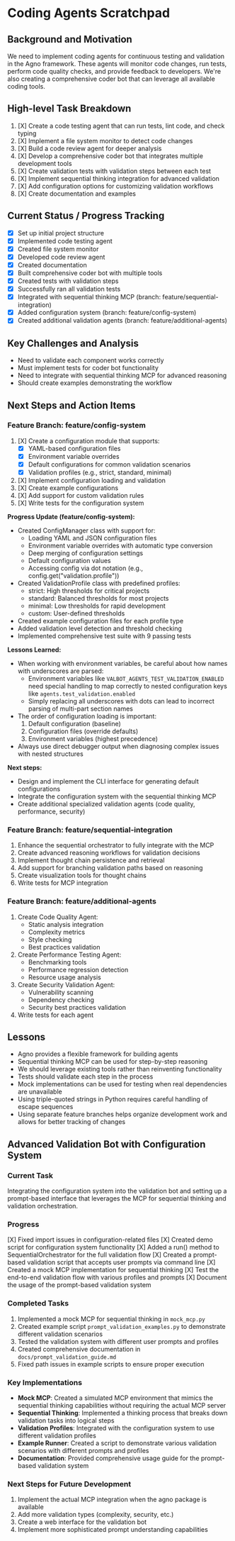 # Coding Agents Scratchpad

## Background and Motivation
We need to implement coding agents for continuous testing and validation in the Agno framework. These agents will monitor code changes, run tests, perform code quality checks, and provide feedback to developers. We're also creating a comprehensive coder bot that can leverage all available coding tools.

## High-level Task Breakdown
1. [X] Create a code testing agent that can run tests, lint code, and check typing
2. [X] Implement a file system monitor to detect code changes
3. [X] Build a code review agent for deeper analysis
4. [X] Develop a comprehensive coder bot that integrates multiple development tools
5. [X] Create validation tests with validation steps between each test
6. [X] Implement sequential thinking integration for advanced validation
7. [X] Add configuration options for customizing validation workflows
8. [X] Create documentation and examples

## Current Status / Progress Tracking
- [X] Set up initial project structure
- [X] Implemented code testing agent
- [X] Created file system monitor
- [X] Developed code review agent 
- [X] Created documentation
- [X] Built comprehensive coder bot with multiple tools
- [X] Created tests with validation steps
- [X] Successfully ran all validation tests
- [X] Integrated with sequential thinking MCP (branch: feature/sequential-integration)
- [X] Added configuration system (branch: feature/config-system)
- [X] Created additional validation agents (branch: feature/additional-agents)

## Key Challenges and Analysis
- Need to validate each component works correctly 
- Must implement tests for coder bot functionality 
- Need to integrate with sequential thinking MCP for advanced reasoning
- Should create examples demonstrating the workflow

## Next Steps and Action Items

### Feature Branch: feature/config-system
1. [X] Create a configuration module that supports:
   - [X] YAML-based configuration files
   - [X] Environment variable overrides
   - [X] Default configurations for common validation scenarios
   - [X] Validation profiles (e.g., strict, standard, minimal)
2. [X] Implement configuration loading and validation
3. [X] Create example configurations
4. [X] Add support for custom validation rules
5. [X] Write tests for the configuration system

**Progress Update (feature/config-system):**
- Created ConfigManager class with support for:
  - Loading YAML and JSON configuration files
  - Environment variable overrides with automatic type conversion
  - Deep merging of configuration settings
  - Default configuration values
  - Accessing config via dot notation (e.g., config.get("validation.profile"))
- Created ValidationProfile class with predefined profiles:
  - strict: High thresholds for critical projects
  - standard: Balanced thresholds for most projects
  - minimal: Low thresholds for rapid development
  - custom: User-defined thresholds
- Created example configuration files for each profile type
- Added validation level detection and threshold checking
- Implemented comprehensive test suite with 9 passing tests

**Lessons Learned:**
- When working with environment variables, be careful about how names with underscores are parsed:
  - Environment variables like `VALBOT_AGENTS_TEST_VALIDATION_ENABLED` need special handling to map correctly to nested configuration keys like `agents.test_validation.enabled`
  - Simply replacing all underscores with dots can lead to incorrect parsing of multi-part section names
- The order of configuration loading is important:
  1. Default configuration (baseline)
  2. Configuration files (override defaults)
  3. Environment variables (highest precedence)
- Always use direct debugger output when diagnosing complex issues with nested structures

**Next steps:**
- Design and implement the CLI interface for generating default configurations
- Integrate the configuration system with the sequential thinking MCP
- Create additional specialized validation agents (code quality, performance, security)

### Feature Branch: feature/sequential-integration
1. Enhance the sequential orchestrator to fully integrate with the MCP
2. Create advanced reasoning workflows for validation decisions
3. Implement thought chain persistence and retrieval
4. Add support for branching validation paths based on reasoning
5. Create visualization tools for thought chains
6. Write tests for MCP integration

### Feature Branch: feature/additional-agents
1. Create Code Quality Agent:
   - Static analysis integration
   - Complexity metrics
   - Style checking
   - Best practices validation
2. Create Performance Testing Agent:
   - Benchmarking tools
   - Performance regression detection
   - Resource usage analysis
3. Create Security Validation Agent:
   - Vulnerability scanning
   - Dependency checking
   - Security best practices validation
4. Write tests for each agent

## Lessons
- Agno provides a flexible framework for building agents
- Sequential thinking MCP can be used for step-by-step reasoning
- We should leverage existing tools rather than reinventing functionality
- Tests should validate each step in the process
- Mock implementations can be used for testing when real dependencies are unavailable
- Using triple-quoted strings in Python requires careful handling of escape sequences
- Using separate feature branches helps organize development work and allows for better tracking of changes

## Advanced Validation Bot with Configuration System

### Current Task
Integrating the configuration system into the validation bot and setting up a prompt-based interface that leverages the MCP for sequential thinking and validation orchestration.

### Progress
[X] Fixed import issues in configuration-related files
[X] Created demo script for configuration system functionality
[X] Added a run() method to SequentialOrchestrator for the full validation flow
[X] Created a prompt-based validation script that accepts user prompts via command line
[X] Created a mock MCP implementation for sequential thinking
[X] Test the end-to-end validation flow with various profiles and prompts
[X] Document the usage of the prompt-based validation system

### Completed Tasks
1. Implemented a mock MCP for sequential thinking in `mock_mcp.py`
2. Created example script `prompt_validation_examples.py` to demonstrate different validation scenarios
3. Tested the validation system with different user prompts and profiles
4. Created comprehensive documentation in `docs/prompt_validation_guide.md`
5. Fixed path issues in example scripts to ensure proper execution

### Key Implementations
- **Mock MCP**: Created a simulated MCP environment that mimics the sequential thinking capabilities without requiring the actual MCP server
- **Sequential Thinking**: Implemented a thinking process that breaks down validation tasks into logical steps
- **Validation Profiles**: Integrated with the configuration system to use different validation profiles
- **Example Runner**: Created a script to demonstrate various validation scenarios with different prompts and profiles
- **Documentation**: Provided comprehensive usage guide for the prompt-based validation system

### Next Steps for Future Development
1. Implement the actual MCP integration when the agno package is available
2. Add more validation types (complexity, security, etc.)
3. Create a web interface for the validation bot
4. Implement more sophisticated prompt understanding capabilities
